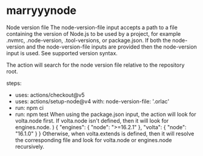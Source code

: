 # marryyynode
Node version file
The node-version-file input accepts a path to a file containing the version of Node.js to be used by a project, for example .nvmrc, .node-version, .tool-versions, or package.json. If both the node-version and the node-version-file inputs are provided then the node-version input is used. See supported version syntax.

The action will search for the node version file relative to the repository root.

steps:
- uses: actions/checkout@v5
- uses: actions/setup-node@v4
  with:
    node-version-file: '.orlac'
- run: npm ci
- run: npm test
When using the package.json input, the action will look for volta.node first. If volta.node isn't defined, then it will look for engines.node.
)
{
  "engines": {
    "node": ">=16.2.1"
  },
  "volta": {
    "node": "16.1.0"
  }
}
Otherwise, when volta.extends is defined, then it will resolve the corresponding file and look for volta.node or engines.node recursively.

